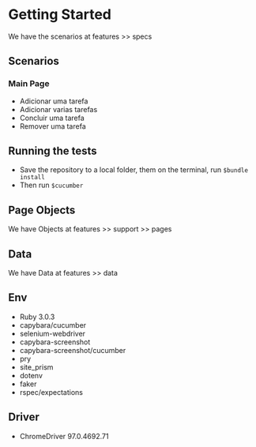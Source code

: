 <h1>Getting Started</h1>
We have the scenarios at features >> specs

<h2>Scenarios</h2>

<h3>Main Page</h3>

- Adicionar uma tarefa
- Adicionar varias tarefas
- Concluir uma tarefa
- Remover uma tarefa

<h2>Running the tests</h2>

- Save the repository to a local folder, them on the terminal, run <code>$bundle install</code>
- Then run <code>$cucumber</code>

<h2>Page Objects</h2>
We have Objects at features >> support >> pages

<h2>Data</h2>
We have Data at features >> data

<h2>Env</h2>

- Ruby 3.0.3
- capybara/cucumber
- selenium-webdriver
- capybara-screenshot
- capybara-screenshot/cucumber
- pry
- site_prism
- dotenv
- faker
- rspec/expectations

<h2>Driver</h2>

- ChromeDriver 97.0.4692.71
